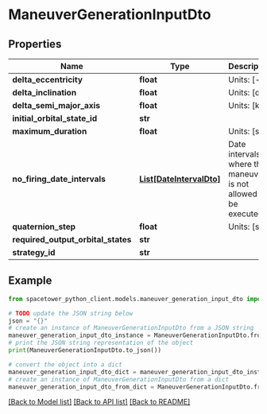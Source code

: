 # ManeuverGenerationInputDto


## Properties

Name | Type | Description | Notes
------------ | ------------- | ------------- | -------------
**delta_eccentricity** | **float** | Units: [-] | 
**delta_inclination** | **float** | Units: [deg] | 
**delta_semi_major_axis** | **float** | Units: [km] | 
**initial_orbital_state_id** | **str** |  | 
**maximum_duration** | **float** | Units: [s] | 
**no_firing_date_intervals** | [**List[DateIntervalDto]**](DateIntervalDto.md) | Date intervals where the maneuver is not allowed to be executed | [optional] 
**quaternion_step** | **float** | Units: [s] | 
**required_output_orbital_states** | **str** |  | [optional] 
**strategy_id** | **str** |  | 

## Example

```python
from spacetower_python_client.models.maneuver_generation_input_dto import ManeuverGenerationInputDto

# TODO update the JSON string below
json = "{}"
# create an instance of ManeuverGenerationInputDto from a JSON string
maneuver_generation_input_dto_instance = ManeuverGenerationInputDto.from_json(json)
# print the JSON string representation of the object
print(ManeuverGenerationInputDto.to_json())

# convert the object into a dict
maneuver_generation_input_dto_dict = maneuver_generation_input_dto_instance.to_dict()
# create an instance of ManeuverGenerationInputDto from a dict
maneuver_generation_input_dto_from_dict = ManeuverGenerationInputDto.from_dict(maneuver_generation_input_dto_dict)
```
[[Back to Model list]](../README.md#documentation-for-models) [[Back to API list]](../README.md#documentation-for-api-endpoints) [[Back to README]](../README.md)


